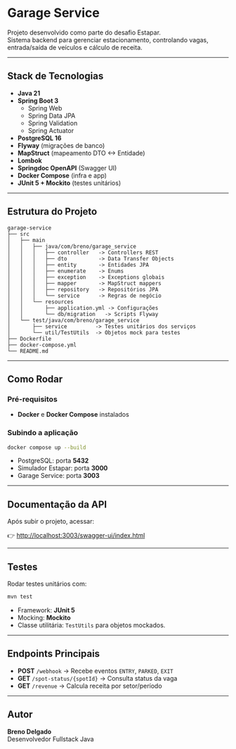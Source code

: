 #  Garage Service

Projeto desenvolvido como parte do desafio Estapar.  
Sistema backend para gerenciar estacionamento, controlando vagas, entrada/saída de veículos e cálculo de receita.

---

##  Stack de Tecnologias

- **Java 21**
- **Spring Boot 3**
    - Spring Web
    - Spring Data JPA
    - Spring Validation
    - Spring Actuator
- **PostgreSQL 16**
- **Flyway** (migrações de banco)
- **MapStruct** (mapeamento DTO <-> Entidade)
- **Lombok**
- **Springdoc OpenAPI** (Swagger UI)
- **Docker Compose** (infra e app)
- **JUnit 5 + Mockito** (testes unitários)

---

## Estrutura do Projeto

```
garage-service
├── src
│   ├── main
│   │   ├── java/com/breno/garage_service
│   │   │   ├── controller   -> Controllers REST
│   │   │   ├── dto          -> Data Transfer Objects
│   │   │   ├── entity       -> Entidades JPA
│   │   │   ├── enumerate    -> Enums
│   │   │   ├── exception    -> Exceptions globais
│   │   │   ├── mapper       -> MapStruct mappers
│   │   │   ├── repository   -> Repositórios JPA
│   │   │   └── service      -> Regras de negócio
│   │   └── resources
│   │       ├── application.yml -> Configurações
│   │       └── db/migration   -> Scripts Flyway
│   └── test/java/com/breno/garage_service
│       ├── service         -> Testes unitários dos serviços
│       └── util/TestUtils  -> Objetos mock para testes
├── Dockerfile
├── docker-compose.yml
└── README.md
```

---

## Como Rodar

### Pré-requisitos
- **Docker** e **Docker Compose** instalados

### Subindo a aplicação

```bash
docker compose up --build
```

- PostgreSQL: porta **5432**
- Simulador Estapar: porta **3000**
- Garage Service: porta **3003**

---

## Documentação da API

Após subir o projeto, acessar:

👉 [http://localhost:3003/swagger-ui/index.html](http://localhost:3003/swagger-ui/index.html)

---

## Testes

Rodar testes unitários com:

```bash
mvn test
```

- Framework: **JUnit 5**
- Mocking: **Mockito**
- Classe utilitária: `TestUtils` para objetos mockados.

---

## Endpoints Principais

- **POST** `/webhook` → Recebe eventos `ENTRY`, `PARKED`, `EXIT`
- **GET** `/spot-status/{spotId}` → Consulta status da vaga
- **GET** `/revenue` → Calcula receita por setor/período

---

## Autor

**Breno Delgado**  
Desenvolvedor Fullstack Java
